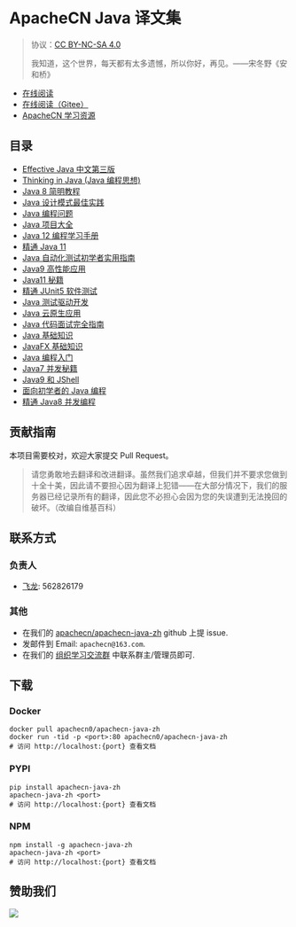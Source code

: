 # ApacheCN Java 译文集

> 协议：[CC BY-NC-SA 4.0](http://creativecommons.org/licenses/by-nc-sa/4.0/)
> 
> 我知道，这个世界，每天都有太多遗憾，所以你好，再见。——宋冬野《安和桥》

* [在线阅读](https://java.apachecn.org)
* [在线阅读（Gitee）](https://apachecn.gitee.io/apachecn-java-zh/)
* [ApacheCN 学习资源](http://docs.apachecn.org/)

## 目录

+   [Effective Java 中文第三版](docs/effective-java-3e-zh/SYMMARY.md)
+   [Thinking in Java (Java 编程思想)](docs/thinking-in-java-zh/SYMMARY.md)
+   [Java 8 简明教程](docs/modern-java-zh/REAMDE.md)
+   [Java 设计模式最佳实践](docs/design-pattern-best-prac-java/SYMMARY.md)
+   [Java 编程问题](docs/java-coding-prob/SYMMARY.md)
+   [Java 项目大全](docs/java-proj/SYMMARY.md)
+   [Java 12 编程学习手册](docs/learn-java12-prog/SYMMARY.md)
+   [精通 Java 11](docs/master-java11/SYMMARY.md)
+   [Java 自动化测试初学者实用指南](docs/handson-auto-test-java-beginners/SYMMARY.md)
+   [Java9 高性能应用](docs/high-perform-app-java9/SYMMARY.md)
+   [Java11 秘籍](docs/java11-cb/SYMMARY.md)
+   [精通 JUnit5 软件测试](docs/master-soft-test-junit5/SYMMARY.md)
+   [Java 测试驱动开发](docs/test-driven-java-dev/SYMMARY.md)
+   [Java 云原生应用](docs/cloud-native-app-java/SYMMARY.md)
+   [Java 代码面试完全指南](docs/comp-code-interview-guide-java/SYMMARY.md)
+   [Java 基础知识](docs/java-fund/SYMMARY.md)
+   [JavaFX 基础知识](docs/javafx-essential/SYMMARY.md)
+   [Java 编程入门](docs/intro-prog-java/SYMMARY.md)
+   [Java7 并发秘籍](docs/java7-concur-cb/SYMMARY.md)
+   [Java9 和 JShell](docs/java9-jshell/SYMMARY.md)
+   [面向初学者的 Java 编程](docs/java-prog-beginner/SYMMARY.md)
+   [精通 Java8 并发编程](docs/master-concur-prog-java8/SYMMARY.md)

<!--
无需翻译：

Java9 编程示例（java9-prog-example）
-->

## 贡献指南

本项目需要校对，欢迎大家提交 Pull Request。

> 请您勇敢地去翻译和改进翻译。虽然我们追求卓越，但我们并不要求您做到十全十美，因此请不要担心因为翻译上犯错——在大部分情况下，我们的服务器已经记录所有的翻译，因此您不必担心会因为您的失误遭到无法挽回的破坏。（改编自维基百科）

## 联系方式

### 负责人

* [飞龙](https://github.com/wizardforcel): 562826179

### 其他

*   在我们的 [apachecn/apachecn-java-zh](https://github.com/apachecn/apachecn-java-zh) github 上提 issue.
*   发邮件到 Email: `apachecn@163.com`.
*   在我们的 [组织学习交流群](http://www.apachecn.org/organization/348.html) 中联系群主/管理员即可.

## 下载

### Docker

```
docker pull apachecn0/apachecn-java-zh
docker run -tid -p <port>:80 apachecn0/apachecn-java-zh
# 访问 http://localhost:{port} 查看文档
```

### PYPI

```
pip install apachecn-java-zh
apachecn-java-zh <port>
# 访问 http://localhost:{port} 查看文档
```

### NPM

```
npm install -g apachecn-java-zh
apachecn-java-zh <port>
# 访问 http://localhost:{port} 查看文档
```

## 赞助我们

![](http://data.apachecn.org/img/about/donate.jpg)
